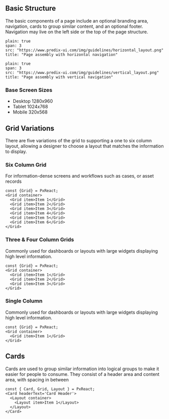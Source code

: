 ## Basic Structure

The basic components of a page include an optional branding area, navigation, cards to group similar content, and an optional footer. Navigation may live on the left side or the top of the page structure.



```image
plain: true
span: 3
src: "https://www.predix-ui.com/img/guidelines/horizontal_layout.png"
title: "Page assembly with horizontal navigation"
```

```image
plain: true
span: 3
src: "https://www.predix-ui.com/img/guidelines/vertical_layout.png"
title: "Page assembly with vertical navigation"
```



### Base Screen Sizes

- Desktop	1280x960
- Tablet	1024x768
- Mobile	320x568




## Grid Variations

There are five variations of the grid to supporting a one to six column layout, allowing a designer to choose a layout that matches the information to display.

### Six Column Grid
For information-dense screens and workflows such as cases, or asset records

```react
const {Grid} = PxReact;
<Grid container>
  <Grid item>Item 1</Grid>
  <Grid item>Item 2</Grid>
  <Grid item>Item 3</Grid>
  <Grid item>Item 4</Grid>
  <Grid item>Item 5</Grid>
  <Grid item>Item 6</Grid>
</Grid>
```

### Three & Four Column Grids
Commonly used for dashboards or layouts with large widgets displaying high level information.

```react
const {Grid} = PxReact;
<Grid container>
  <Grid item>Item 1</Grid>
  <Grid item>Item 2</Grid>
  <Grid item>Item 3</Grid>
</Grid>
```

### Single Column
Commonly used for dashboards or layouts with large widgets displaying high level information.

```react
const {Grid} = PxReact;
<Grid container>
  <Grid item>Item 1</Grid>
</Grid>
```

## Cards
Cards are used to group similar information into logical groups to make it easier for people to consume. They consist of a header area and content area, with spacing in between

```react
const { Card, Grid, Layout } = PxReact;
<Card headerText='Card Header'>
  <Layout container>
    <Layout item>Item 1</Layout>
  </Layout>
</Card>
```
